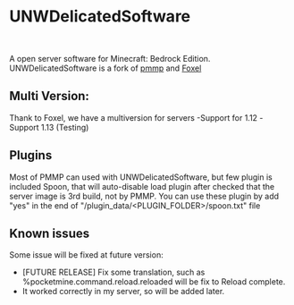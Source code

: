 <h1>UNWDelicatedSoftware</h1>
<br />

A open server software for Minecraft: Bedrock Edition. UNWDelicatedSoftware is a fork of [pmmp](https://github.com/pmmp/PocketMine-MP) and [Foxel](https://github.com/FoxelTeam/Foxel)

## Multi Version:
Thank to Foxel, we have a multiversion for servers
-Support for 1.12
-Support 1.13 (Testing)

## Plugins

Most of PMMP can used with UNWDelicatedSoftware, but few plugin is included Spoon, that will auto-disable load plugin after checked that the server image is 3rd build, not by PMMP.
You can use these plugin by add "yes" in the end of "/plugin_data/<PLUGIN_FOLDER>/spoon.txt" file

## Known issues
Some issue will be fixed at future version:
+ [FUTURE RELEASE] Fix some translation, such as %pocketmine.command.reload.reloaded will be fix to Reload complete.
+ It worked correctly in my server, so will be added later. 

